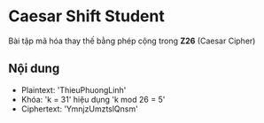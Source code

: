 # Caesar Shift Student
Bài tập mã hóa thay thế bằng phép cộng trong **Z26** (Caesar Cipher)

## Nội dung
- Plaintext: 'ThieuPhuongLinh'
- Khóa: 'k = 31'  hiệu dụng 'k mod 26 = 5'
- Ciphertext: 'YmnjzUmztslQnsm'
